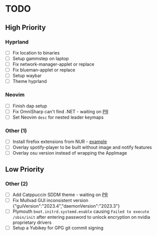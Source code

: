 # TODO

## High Priority

### Hyprland

- [ ] Fix location to binaries
- [ ] Setup gammstep on laptop
- [ ] Fix network-manager-applet or replace
- [ ] Fix blueman-applet or replace
- [ ] Setup waybar
- [ ] Theme hyprland

### Neovim

- [ ] Finish dap setup
- [ ] Fix OmniSharp can't find .NET - waiting on [PR](https://github.com/NixOS/nixpkgs/pull/249091)
- [ ] Set Neovim `desc` for nested leader keymaps

### Other (1)

- [ ] Install firefox extensions from NUR - [example](https://github.com/rhoriguchi/nixos-setup/blob/master/flake.nix)
- [ ] Overlay spotify-player to be built without image and notify features
- [ ] Overlay osu version instead of wrapping the AppImage

## Low Priority

### Other (2)

- [ ] Add Catppuccin SDDM theme - waiting on [PR](https://github.com/NixOS/nixpkgs/pull/240990)
- [ ] Fix Mullvad GUI inconsistent version {"guiVersion":"2023.4","daemonVersion":"2023.3"}
- [ ] Plymouth `boot.initrd.systemd.enable` causing `Failed to execute /sbin/init` after entering password to unlock encryption on nvidia proprietary drivers
- [ ] Setup a Yubikey for GPG git commit signing

